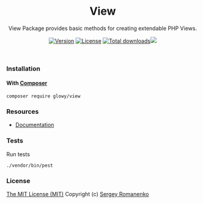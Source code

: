 <h1 align="center">View</h1>
<p align="center">
View Package provides basic methods for creating extendable PHP Views.
</p>

<p align="center">
<a href="https://github.com/glowyphp/view/releases"><img alt="Version" src="https://img.shields.io/github/release/glowyphp/view.svg?label=version&style=for-the-badge"></a>
<a href="https://github.com/glowyphp/view"><img src="https://img.shields.io/badge/license-MIT-blue.svg?style=for-the-badge" alt="License"></a>
<a href="https://packagist.org/packages/glowy/view"><img src="https://poser.pugx.org/glowy/view/downloads?style=for-the-badge" alt="Total downloads"></a><img src="http://poser.pugx.org/glowy/view/require/php?style=for-the-badge">
</p>


<br>

### Installation

#### With [Composer](https://getcomposer.org)

```
composer require glowy/view
```

### Resources
* [Documentation](https://awilum.github.io/glowyphp/view)

### Tests

Run tests

```
./vendor/bin/pest
```

### License
[The MIT License (MIT)](https://github.com/glowyphp/view/blob/master/LICENSE)
Copyright (c) [Sergey Romanenko](https://github.com/Awilum)
